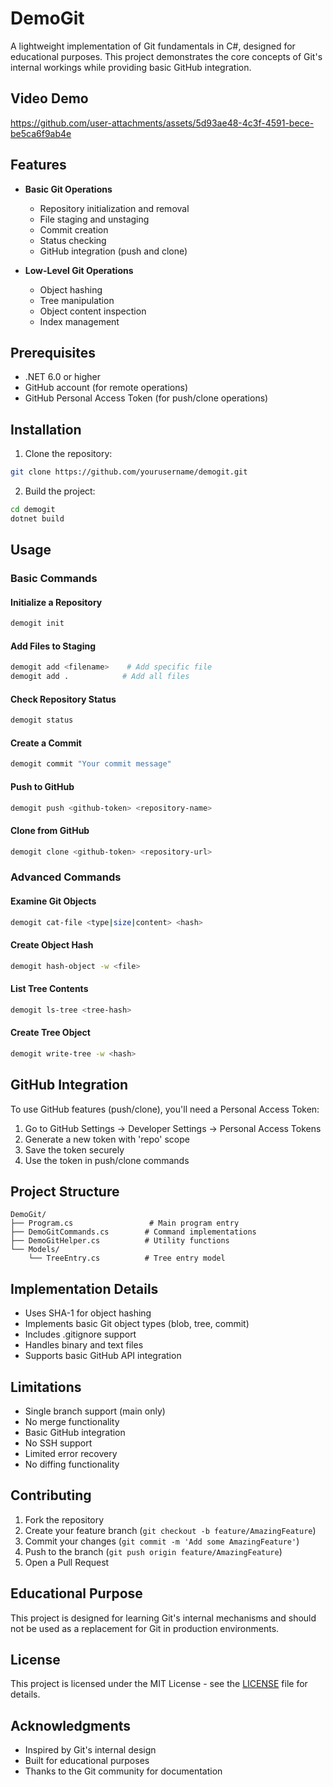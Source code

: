# DemoGit

A lightweight implementation of Git fundamentals in C#, designed for educational purposes. This project demonstrates the core concepts of Git's internal workings while providing basic GitHub integration.

## Video Demo 


https://github.com/user-attachments/assets/5d93ae48-4c3f-4591-bece-be5ca6f9ab4e



## Features

- **Basic Git Operations**
  - Repository initialization and removal
  - File staging and unstaging
  - Commit creation
  - Status checking
  - GitHub integration (push and clone)

- **Low-Level Git Operations**
  - Object hashing
  - Tree manipulation
  - Object content inspection
  - Index management

## Prerequisites

- .NET 6.0 or higher
- GitHub account (for remote operations)
- GitHub Personal Access Token (for push/clone operations)

## Installation

1. Clone the repository:
```bash
git clone https://github.com/yourusername/demogit.git
```

2. Build the project:
```bash
cd demogit
dotnet build
```

## Usage

### Basic Commands

#### Initialize a Repository
```bash
demogit init
```

#### Add Files to Staging
```bash
demogit add <filename>    # Add specific file
demogit add .            # Add all files
```

#### Check Repository Status
```bash
demogit status
```

#### Create a Commit
```bash
demogit commit "Your commit message"
```

#### Push to GitHub
```bash
demogit push <github-token> <repository-name>
```

#### Clone from GitHub
```bash
demogit clone <github-token> <repository-url>
```

### Advanced Commands

#### Examine Git Objects
```bash
demogit cat-file <type|size|content> <hash>
```

#### Create Object Hash
```bash
demogit hash-object -w <file>
```

#### List Tree Contents
```bash
demogit ls-tree <tree-hash>
```

#### Create Tree Object
```bash
demogit write-tree -w <hash>
```

## GitHub Integration

To use GitHub features (push/clone), you'll need a Personal Access Token:

1. Go to GitHub Settings → Developer Settings → Personal Access Tokens
2. Generate a new token with 'repo' scope
3. Save the token securely
4. Use the token in push/clone commands

## Project Structure

```
DemoGit/
├── Program.cs                 # Main program entry
├── DemoGitCommands.cs        # Command implementations
├── DemoGitHelper.cs          # Utility functions
└── Models/
    └── TreeEntry.cs          # Tree entry model
```

## Implementation Details

- Uses SHA-1 for object hashing
- Implements basic Git object types (blob, tree, commit)
- Includes .gitignore support
- Handles binary and text files
- Supports basic GitHub API integration

## Limitations

- Single branch support (main only)
- No merge functionality
- Basic GitHub integration
- No SSH support
- Limited error recovery
- No diffing functionality

## Contributing

1. Fork the repository
2. Create your feature branch (`git checkout -b feature/AmazingFeature`)
3. Commit your changes (`git commit -m 'Add some AmazingFeature'`)
4. Push to the branch (`git push origin feature/AmazingFeature`)
5. Open a Pull Request

## Educational Purpose

This project is designed for learning Git's internal mechanisms and should not be used as a replacement for Git in production environments.

## License

This project is licensed under the MIT License - see the [LICENSE](LICENSE) file for details.

## Acknowledgments

- Inspired by Git's internal design
- Built for educational purposes
- Thanks to the Git community for documentation
